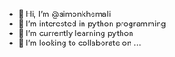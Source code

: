 - 👋 Hi, I’m @simonkhemali
- 👀 I’m interested in python programming
- 🌱 I’m currently learning python
- 💞️ I’m looking to collaborate on ...

